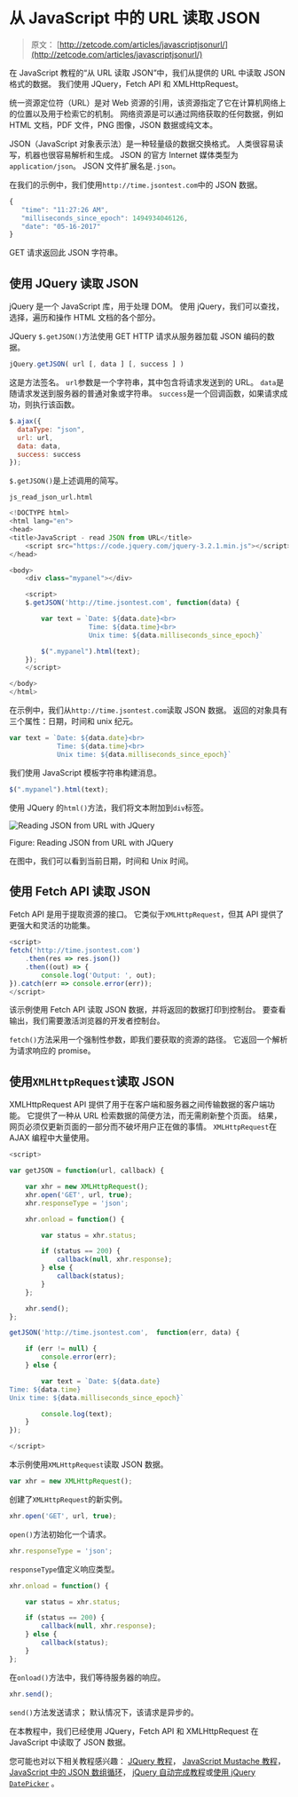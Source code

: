 # 从 JavaScript 中的 URL 读取 JSON

> 原文： [http://zetcode.com/articles/javascriptjsonurl/](http://zetcode.com/articles/javascriptjsonurl/)

在 JavaScript 教程的“从 URL 读取 JSON”中，我们从提供的 URL 中读取 JSON 格式的数据。 我们使用 JQuery，Fetch API 和 XMLHttpRequest。

统一资源定位符（URL）是对 Web 资源的引用，该资源指定了它在计算机网络上的位置以及用于检索它的机制。 网络资源是可以通过网络获取的任何数据，例如 HTML 文档，PDF 文件，PNG 图像，JSON 数据或纯文本。

JSON（JavaScript 对象表示法）是一种轻量级的数据交换格式。 人类很容易读写，机器也很容易解析和生成。 JSON 的官方 Internet 媒体类型为`application/json`。 JSON 文件扩展名是`.json`。

在我们的示例中，我们使用`http://time.jsontest.com`中的 JSON 数据。

```js
{
   "time": "11:27:26 AM",
   "milliseconds_since_epoch": 1494934046126,
   "date": "05-16-2017"
}

```

GET 请求返回此 JSON 字符串。

## 使用 JQuery 读取 JSON

jQuery 是一个 JavaScript 库，用于处理 DOM。 使用 jQuery，我们可以查找，选择，遍历和操作 HTML 文档的各个部分。

JQuery `$.getJSON()`方法使用 GET HTTP 请求从服务器加载 JSON 编码的数据。

```js
jQuery.getJSON( url [, data ] [, success ] )

```

这是方法签名。 `url`参数是一个字符串，其中包含将请求发送到的 URL。 `data`是随请求发送到服务器的普通对象或字符串。 `success`是一个回调函数，如果请求成功，则执行该函数。

```js
$.ajax({
  dataType: "json",
  url: url,
  data: data,
  success: success
});

```

`$.getJSON()`是上述调用的简写。

`js_read_json_url.html`

```js
<!DOCTYPE html>
<html lang="en">
<head>
<title>JavaScript - read JSON from URL</title>
    <script src="https://code.jquery.com/jquery-3.2.1.min.js"></script>
</head>

<body>
    <div class="mypanel"></div>

    <script>
    $.getJSON('http://time.jsontest.com', function(data) {

        var text = `Date: ${data.date}<br>
                    Time: ${data.time}<br>
                    Unix time: ${data.milliseconds_since_epoch}`

        $(".mypanel").html(text);
    });
    </script>

</body>
</html>

```

在示例中，我们从`http://time.jsontest.com`读取 JSON 数据。 返回的对象具有三个属性：日期，时间和 unix 纪元。

```js
var text = `Date: ${data.date}<br>
            Time: ${data.time}<br>
            Unix time: ${data.milliseconds_since_epoch}`

```

我们使用 JavaScript 模板字符串构建消息。

```js
$(".mypanel").html(text);

```

使用 JQuery 的`html()`方法，我们将文本附加到`div`标签。

![Reading JSON from URL with JQuery](img/0b5ffc7fb8d43910551afbeb6072ae53.jpg)

Figure: Reading JSON from URL with JQuery

在图中，我们可以看到当前日期，时间和 Unix 时间。

## 使用 Fetch API 读取 JSON

Fetch API 是用于提取资源的接口。 它类似于`XMLHttpRequest`，但其 API 提供了更强大和灵活的功能集。

```js
<script>
fetch('http://time.jsontest.com')
    .then(res => res.json())
    .then((out) => {
        console.log('Output: ', out);
}).catch(err => console.error(err));
</script>

```

该示例使用 Fetch API 读取 JSON 数据，并将返回的数据打印到控制台。 要查看输出，我们需要激活浏览器的开发者控制台。

`fetch()`方法采用一个强制性参数，即我们要获取的资源的路径。 它返回一个解析为请求响应的 promise。

## 使用`XMLHttpRequest`读取 JSON

XMLHttpRequest API 提供了用于在客户端和服务器之间传输数据的客户端功能。 它提供了一种从 URL 检索数据的简便方法，而无需刷新整个页面。 结果，网页必须仅更新页面的一部分而不破坏用户正在做的事情。 `XMLHttpRequest`在 AJAX 编程中大量使用。

```js
<script>

var getJSON = function(url, callback) {

    var xhr = new XMLHttpRequest();
    xhr.open('GET', url, true);
    xhr.responseType = 'json';

    xhr.onload = function() {

        var status = xhr.status;

        if (status == 200) {
            callback(null, xhr.response);
        } else {
            callback(status);
        }
    };

    xhr.send();
};

getJSON('http://time.jsontest.com',  function(err, data) {

    if (err != null) {
        console.error(err);
    } else {

        var text = `Date: ${data.date}
Time: ${data.time}
Unix time: ${data.milliseconds_since_epoch}`

        console.log(text);
    }
});

</script>

```

本示例使用`XMLHttpRequest`读取 JSON 数据。

```js
var xhr = new XMLHttpRequest();

```

创建了`XMLHttpRequest`的新实例。

```js
xhr.open('GET', url, true);

```

`open()`方法初始化一个请求。

```js
xhr.responseType = 'json';

```

`responseType`值定义响应类型。

```js
xhr.onload = function() {

    var status = xhr.status;

    if (status == 200) {
        callback(null, xhr.response);
    } else {
        callback(status);
    }
};

```

在`onload()`方法中，我们等待服务器的响应。

```js
xhr.send();

```

`send()`方法发送请求； 默认情况下，该请求是异步的。

在本教程中，我们已经使用 JQuery，Fetch API 和 XMLHttpRequest 在 JavaScript 中读取了 JSON 数据。

您可能也对以下相关教程感兴趣： [JQuery 教程](/web/jquery/)， [JavaScript Mustache 教程](/javascript/mustache/)， [JavaScript 中的 JSON 数组循环](/javascript/jsonforeach/)， [jQuery 自动完成教程](/articles/jqueryautocomplete/)或[使用 jQuery `DatePicker`](/articles/jquerydatepicker/) 。